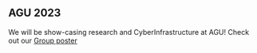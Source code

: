 ## AGU 2023



We will be show-casing research and CyberInfrastructure at AGU!
Check out our [Group poster](!https://docs.google.com/presentation/d/1ekEv4T8Oanuv0EpwWBotoCTsu_N4cXc3iR9pp1TcBL0/edit#slide=id.p)